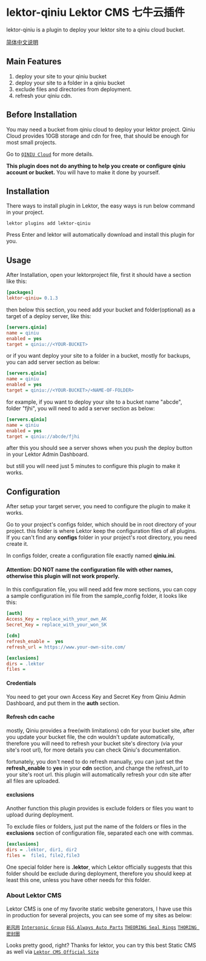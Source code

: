 # lektor-qiniu  Lektor CMS 七牛云插件

lektor-qiniu is a plugin to deploy your lektor site to a qiniu cloud bucket.

[简体中文说明](https://github.com/Arstman/lektor-qiniu/blob/master/README-CN.md)

## Main Features

1. deploy your site to your qiniu bucket
2. deploy your site to a folder in a qiniu bucket
3. exclude files and directories from deployment.
4. refresh your qiniu cdn.

## Before Installation

You may need a bucket from qiniu cloud to deploy your lektor project. Qiniu Cloud provides 10GB storage and cdn for free, that should be enough for most small projects.

Go to [`QINIU Cloud`](https://portal.qiniu.com/signup?code=1hltq2pevt7bm) for more details.

 **This plugin does not do anything to help you create or configure qiniu account or bucket.**  You will have to make it done by yourself. 

## Installation

There ways to install plugin in Lektor, the easy ways is run below command in your project.

```console
lektor plugins add lektor-qiniu
```

Press Enter and lektor will automatically download and install this plugin for you.

## Usage

After Installation, open your lektorproject file, first it should have a section like this:

```ini
[packages]
lektor-qiniu= 0.1.3
```

then below this section, you need add your bucket and folder(optional) as a target of a deploy server, like this:

```ini
[servers.qiniu]
name = qiniu
enabled = yes
target = qiniu://<YOUR-BUCKET>
```

or if you want deploy your site to a folder in a bucket, mostly for backups, you can add server section as below:

```ini
[servers.qiniu]
name = qiniu
enabled = yes
target = qiniu://<YOUR-BUCKET>/<NAME-OF-FOLDER>
```

for example, if you want to deploy your site to a bucket name "abcde", folder "fjhi", you will need to add a server section as below:

```ini
[servers.qiniu]
name = qiniu
enabled = yes
target = qiniu://abcde/fjhi
```

after this you should see a server shows when you push the deploy button in your Lektor Admin Dashboard.

but still you will need just 5 minutes to configure this plugin to make it works.

## Configuration

After setup your target server, you need to configure the plugin to make it works.

Go to your project's configs folder, which should be in root directory of your project. this folder is where Lektor keep the configuration files of all plugins. If you can't find any **configs** folder in your project's root directory, you need create it.

In configs folder, create a configuration file exactly named **qiniu.ini**.

#### Attention: DO NOT name the configuration file with other names, otherwise this plugin will not work properly.

In this configuration file, you will need add few more sections, you can copy a sample configuration ini file from the sample_config folder, it looks like this:

```ini
[auth]
Access_Key = replace_with_your_own_AK
Secret_Key = replace_with_your_won_SK

[cdn]
refresh_enable =  yes
refresh_url = https://www.your-own-site.com/

[exclusions]
dirs = .lektor
files =  
```

#### Credentials

You need to get your own Access Key and Secret Key from Qiniu Admin Dashboard, and put them in the **auth**  section.

#### Refresh cdn cache

mostly, Qiniu provides a free(with limitations) cdn for your bucket site, after you update your bucket file, the cdn wouldn't update automatically, therefore you will need to refresh your bucket site's directory (via your site's root url), for more details you can check Qiniu's documentation.

fortunately, you don't need to do refresh manually, you can just set the **refresh_enable** to **yes** in your **cdn** section, and change the refresh_url to your site's root url. this plugin will automatically refresh your cdn site after all files are uploaded.

#### exclusions

Another function this plugin provides is exclude folders or files you want to upload during deployment. 

To exclude files or folders, just put the name of the folders or files in the **exclusions** section of configuration file, separated each one with commas. 

```ini
[exclusions]
dirs = .lektor, dir1, dir2
files =  file1, file2,file3
```

One special folder here is **.lektor**, which Lektor officially suggests that this folder should be exclude during deployment, therefore you should keep at least this one, unless you have other needs for this folder.

### About Lektor CMS

Lektor CMS is one of my favorite static website generators, I have use this in production for several projects, you can see some of my sites as below:

[`新风网`](https://www.xinfengtv.com) 
[`Intersonic Group`](https://www.intersonicgroup.com) 
[`F&S Always Auto Parts`](https://www.fnsalways.com) 
[`THEORING Seal Rings`](https://theoring.com) 
[`THORING 密封圈`](https://www.theoring.com) 

Looks pretty good, right? Thanks for lektor, you can try this best Static CMS as well via [`Lektor CMS Official Site`](https://www.getlektor.com) 
